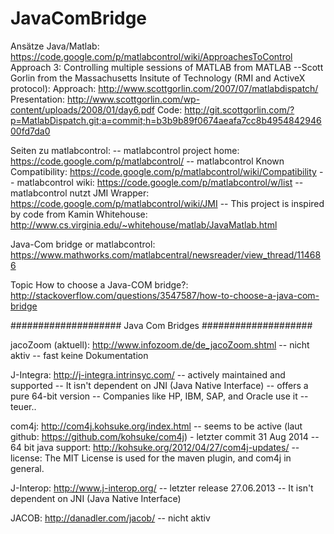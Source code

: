 # JavaComBridge

Ansätze Java/Matlab: https://code.google.com/p/matlabcontrol/wiki/ApproachesToControl
  Approach 3: Controlling multiple sessions of MATLAB from MATLAB
  --Scott Gorlin from the Massachusetts Insitute of Technology (RMI and ActiveX protocol):
    Approach: http://www.scottgorlin.com/2007/07/matlabdispatch/
    Presentation: http://www.scottgorlin.com/wp-content/uploads/2008/01/day6.pdf
    Code: http://git.scottgorlin.com/?p=MatlabDispatch.git;a=commit;h=b3b9b89f0674aeafa7cc8b495484294600fd7da0

Seiten zu matlabcontrol: 
    -- matlabcontrol project home:
       https://code.google.com/p/matlabcontrol/
    -- matlabcontrol Known Compatibility:
       https://code.google.com/p/matlabcontrol/wiki/Compatibility
    -- matlabcontrol wiki:
       https://code.google.com/p/matlabcontrol/w/list
    -- matlabcontrol nutzt JMI Wrapper:
       https://code.google.com/p/matlabcontrol/wiki/JMI
    -- This project is inspired by code from Kamin Whitehouse:  
       http://www.cs.virginia.edu/~whitehouse/matlab/JavaMatlab.html


Java-Com bridge or matlabcontrol:
https://www.mathworks.com/matlabcentral/newsreader/view_thread/114686

Topic How to choose a Java-COM bridge?:
http://stackoverflow.com/questions/3547587/how-to-choose-a-java-com-bridge


#################### Java Com Bridges ####################

  jacoZoom (aktuell): http://www.infozoom.de/de_jacoZoom.shtml
    -- nicht aktiv
    -- fast keine Dokumentation

  J-Integra: http://j-integra.intrinsyc.com/
    -- actively maintained and supported
    -- It isn't dependent on JNI (Java Native Interface)
    -- offers a pure 64-bit version
    -- Companies like HP, IBM, SAP, and Oracle use it
    -- teuer..
  
  com4j: http://com4j.kohsuke.org/index.html
    -- seems to be active (laut github: https://github.com/kohsuke/com4j) - letzter commit 31 Aug 2014
    -- 64 bit java support: http://kohsuke.org/2012/04/27/com4j-updates/
    -- license: The MIT License is used for the maven plugin, and com4j in general.
  
  J-Interop: http://www.j-interop.org/
    -- letzter release 27.06.2013
    -- It isn't dependent on JNI (Java Native Interface)
  
  JACOB: http://danadler.com/jacob/
    -- nicht aktiv
  
  
  
  
